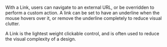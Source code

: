 With a Link, users can navigate to an external URL, or be overridden to perform a custom action. A link can be set to have an underline when the mouse hovers over it, or remove the underline completely to reduce visual clutter.

A Link is the lightest weight clickable control, and is often used to reduce the visual complexity of a design.
